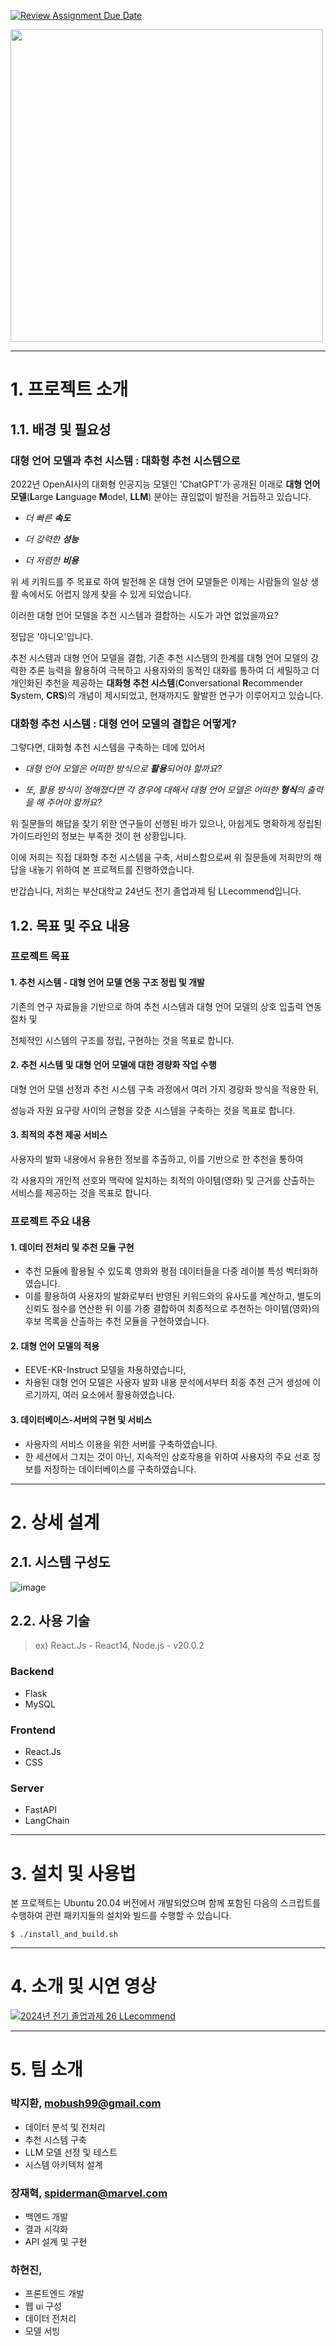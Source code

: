 [![Review Assignment Due Date](https://classroom.github.com/assets/deadline-readme-button-22041afd0340ce965d47ae6ef1cefeee28c7c493a6346c4f15d667ab976d596c.svg)](https://classroom.github.com/a/NJK_cPkH)

<img src="https://github.com/user-attachments/assets/0b3b54b3-a293-4582-9367-c71cb20df3ba"  width="500" height="500"/>

---

# 1. 프로젝트 소개
## 1.1. 배경 및 필요성
### 대형 언어 모델과 추천 시스템 : 대화형 추천 시스템으로

2022년 OpenAI사의 대화형 인공지능 모델인 'ChatGPT'가 공개된 이래로 **대형 언어 모델**(**L**arge **L**anguage **M**odel, **LLM**) 분야는 끊임없이 발전을 거듭하고 있습니다.

* *더 빠른 **속도***

* *더 강력한 **성능***

* *더 저렴한 **비용***

위 세 키워드를 주 목표로 하여 발전해 온 대형 언어 모델들은 이제는 사람들의 일상 생활 속에서도 어렵지 않게 찾을 수 있게 되었습니다.


이러한 대형 언어 모델을 추천 시스템과 결합하는 시도가 과연 없었을까요?

정답은 '아니오'입니다.

추천 시스템과 대형 언어 모델을 결합,
기존 추천 시스템의 한계를 대형 언어 모델의 강력한 추론 능력을 활용하여 극복하고
사용자와의 동적인 대화를 통하여 더 세밀하고 더 개인화된 추천을 제공하는
**대화형 추천 시스템**(**C**onversational **R**ecommender **S**ystem, **CRS**)의 개념이 제시되었고, 현재까지도 활발한 연구가 이루어지고 있습니다.

### 대화형 추천 시스템 : 대형 언어 모델의 결합은 어떻게?
그렇다면, 대화형 추천 시스템을 구축하는 데에 있어서

* *대형 언어 모델은 어떠한 방식으로 **활용**되어야 할까요?*

* *또, 활용 방식이 정해졌다면 각 경우에 대해서 대형 언어 모델은 어떠한 **형식**의 출력을 해 주어야 할까요?*

위 질문들의 해답을 찾기 위한 연구들이 선행된 바가 있으나, 아쉽게도 명확하게 정립된 가이드라인의 정보는 부족한 것이 현 상황입니다.

이에 저희는 직접 대화형 추천 시스템을 구축, 서비스함으로써 위 질문들에 저희만의 해답을 내놓기 위하여 본 프로젝트를 진행하였습니다.

반갑습니다, 저희는 부산대학교 24년도 전기 졸업과제 팀 LLecommend입니다.


## 1.2. 목표 및 주요 내용

### 프로젝트 목표

#### 1. 추천 시스템 - 대형 언어 모델 연동 구조 정립 및 개발
기존의 연구 자료들을 기반으로 하여 추천 시스템과 대형 언어 모델의 상호 입출력 연동 절차 및 

전체적인 시스템의 구조를 정립, 구현하는 것을 목표로 합니다.

#### 2. 추천 시스템 및 대형 언어 모델에 대한 경량화 작업 수행
대형 언어 모델 선정과 추천 시스템 구축 과정에서 여러 가지 경량화 방식을 적용한 뒤,

성능과 자원 요구량 사이의 균형을 갖춘 시스템을 구축하는 것을 목표로 합니다.

#### 3. 최적의 추천 제공 서비스
사용자의 발화 내용에서 유용한 정보를 추출하고, 이를 기반으로 한 추천을 통하여 

각 사용자의 개인적 선호와 맥락에 일치하는 최적의 아이템(영화) 및 근거를 산출하는 서비스를 제공하는 것을 목표로 합니다.

### 프로젝트 주요 내용
#### 1. 데이터 전처리 및 추천 모듈 구현
* 추천 모듈에 활용될 수 있도록 영화와 평점 데이터들을 다중 레이블 특성 벡터화하였습니다.
* 이를 활용하여 사용자의 발화로부터 반영된 키워드와의 유사도를 계산하고, 별도의 신뢰도 점수를 연산한 뒤 이를 가중 결합하여 최종적으로 추천하는 아이템(영화)의 후보 목록을 산출하는 추천 모듈을 구현하였습니다.

#### 2. 대형 언어 모델의 적용
* EEVE-KR-Instruct 모델을 차용하였습니다,
* 차용된 대형 언어 모델은 사용자 발화 내용 분석에서부터 최종 추천 근거 생성에 이르기까지, 여러 요소에서 활용하였습니다.

#### 3. 데이터베이스-서버의 구현 및 서비스
* 사용자의 서비스 이용을 위한 서버를 구축하였습니다.
* 한 세션에서 그치는 것이 아닌, 지속적인 상호작용을 위하여 사용자의 주요 선호 정보를 저장하는 데이터베이스를 구축하였습니다.

---
# 2. 상세 설계

## 2.1. 시스템 구성도

![image](https://github.com/user-attachments/assets/3c96c77f-ceca-4972-a2ea-49bb9a1186e9)


## 2.2. 사용 기술
> ex) React.Js - React14, Node.js - v20.0.2
### Backend
* Flask
* MySQL
### Frontend
* React.Js
* CSS
### Server
* FastAPI
* LangChain

---
# 3. 설치 및 사용법

본 프로젝트는 Ubuntu 20.04 버전에서 개발되었으며 함께 포함된 다음의 스크립트를 수행하여 
관련 패키지들의 설치와 빌드를 수행할 수 있습니다.
```
$ ./install_and_build.sh
```

---
# 4. 소개 및 시연 영상
[![2024년 전기 졸업과제 26 LLecommend](http://img.youtube.com/vi/WqjpfN7P3K4/0.jpg)](https://www.youtube.com/watch?v=WqjpfN7P3K4&list=PLFUP9jG-TDp-CVdTbHvql-WoADl4gNkKj&index=26)

---
# 5. 팀 소개
### 박지환, mobush99@gmail.com
* 데이터 분석 및 전처리
* 추천 시스템 구축
* LLM 모델 선정 및 테스트
* 시스템 아키텍처 설계

### 장재혁, spiderman@marvel.com
* 백엔드 개발
* 결과 시각화
* API 설계 및 구현

### 하현진, 
* 프론트엔드 개발
* 웹 ui 구성
* 데이터 전처리
* 모델 서빙


